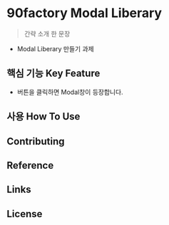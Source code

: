 # 90factory Modal Liberary

> 간략 소개 한 문장

- Modal Liberary 만들기 과제

## 핵심 기능 Key Feature

- 버튼을 클릭하면 Modal창이 등장합니다.

## 사용 How To Use

## Contributing

<!-- *(프로젝트 기여자가 있을 경우 적습니다)*
- Thanks to @기여자이름 -->

## Reference

## Links

<!-- *(사람이 읽기 쉽게 요약된 링크 정보를 추가합니다. 현재 리포지토리의 정보를 적습니다)*
- Project homepage: (예시) https://yourname.github.io/github-tutorial/
- Repository: (예시) https://github.com/ohahohah/github-tutorial
- 관련 프로젝트
  - 프로젝트 이름 : (예시) https://github.com/ohahohah/readme-template
  - 프로젝트 이름: (예시) https://github.com/someones/awesome-project/ -->

## License

<!-- *(공동작업자가 있을 경우 모두 적어줍니다)*
이름1 – [이메일 주소1](mailto:이메일주소@example.com)
이름2 - [이메일 주소2](mailto:이메일주소@example.com)

XYZ license를 준수합니다. ``LICENSE``에서 자세한 정보를 확인할 수 있습니다.
(예시) [https://github.com/yourname/github-link/LICENSE.md](https://github.com/ohahohah/) -->
